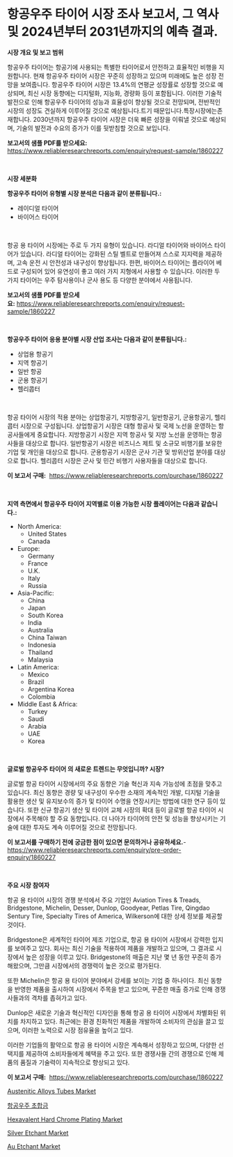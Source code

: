 <p><h1>항공우주 타이어 시장 조사 보고서, 그 역사 및 2024년부터 2031년까지의 예측 결과.</h1></p><p><strong>시장 개요 및 보고 범위</strong></p>
<p><p>항공우주 타이어는 항공기에 사용되는 특별한 타이어로서 안전하고 효율적인 비행을 지원합니다. 현재 항공우주 타이어 시장은 꾸준히 성장하고 있으며 미래에도 높은 성장 전망을 보여줍니다. 항공우주 타이어 시장은 13.4%의 연평균 성장률로 성장할 것으로 예상되며, 최신 시장 동향에는 디지털화, 지능화, 경량화 등이 포함됩니다. 이러한 기술적 발전으로 인해 항공우주 타이어의 성능과 효율성이 향상될 것으로 전망되며, 전반적인 시장의 성장도 견실하게 이루어질 것으로 예상됩니다.트기 때문입니다.특장시장에는존재합니다. 2030년까지 항공우주 타이어 시장은 더욱 빠른 성장을 이뤄낼 것으로 예상되며, 기술의 발전과 수요의 증가가 이를 뒷받침할 것으로 보입니다.</p></p>
<p><strong>보고서의 샘플 PDF를 받으세요:</strong> <a href="https://www.reliableresearchreports.com/enquiry/request-sample/1860227">https://www.reliableresearchreports.com/enquiry/request-sample/1860227</a></p>
<p>&nbsp;</p>
<p><strong>시장 세분화</strong></p>
<p><strong>항공우주 타이어 유형별 시장 분석은 다음과 같이 분류됩니다.:</strong></p>
<p><ul><li>레이디얼 타이어</li><li>바이어스 타이어</li></ul></p>
<p>&nbsp;</p>
<p><p>항공 용 타이어 시장에는 주로 두 가지 유형이 있습니다. 라디얼 타이어와 바이어스 타이어가 있습니다. 라디얼 타이어는 강화된 스틸 벨트로 만들어져 스스로 지지력을 제공하며, 고속 운전 시 안전성과 내구성이 향상됩니다. 한편, 바이어스 타이어는 플라이어 베드로 구성되어 있어 유연성이 좋고 여러 가지 지형에서 사용할 수 있습니다. 이러한 두 가지 타이어는 우주 탐사용이나 군사 용도 등 다양한 분야에서 사용됩니다.</p></p>
<p><strong>보고서의 샘플 PDF를 받으세요:</strong>&nbsp;<a href="https://www.reliableresearchreports.com/enquiry/request-sample/1860227">https://www.reliableresearchreports.com/enquiry/request-sample/1860227</a></p>
<p>&nbsp;</p>
<p><strong> 항공우주 타이어 응용 분야별 시장 산업 조사는 다음과 같이 분류됩니다.:</strong></p>
<p><ul><li>상업용 항공기</li><li>지역 항공기</li><li>일반 항공</li><li>군용 항공기</li><li>헬리콥터</li></ul></p>
<p>&nbsp;</p>
<p><p>항공 타이어 시장의 적용 분야는 상업항공기, 지방항공기, 일반항공기, 군용항공기, 헬리콥터 시장으로 구성됩니다. 상업항공기 시장은 대형 항공사 및 국제 노선을 운영하는 항공사들에게 중요합니다. 지방항공기 시장은 지역 항공사 및 지방 노선을 운영하는 항공사들을 대상으로 합니다. 일반항공기 시장은 비즈니스 제트 및 소규모 비행기를 보유한 기업 및 개인을 대상으로 합니다. 군용항공기 시장은 군사 기관 및 방위산업 분야를 대상으로 합니다. 헬리콥터 시장은 군사 및 민간 비행기 사용자들을 대상으로 합니다.</p></p>
<p><strong>이 보고서 구매:</strong>&nbsp; <a href="https://www.reliableresearchreports.com/purchase/1860227">https://www.reliableresearchreports.com/purchase/1860227</a></p>
<p>&nbsp;</p>
<p><strong>지역 측면에서 항공우주 타이어 지역별로 이용 가능한 시장 플레이어는 다음과 같습니다.:</strong></p>
<p><ul>
    <li>
        North America:
        <ul>
            <li>United States</li>
            <li>Canada</li>
        </ul>
    </li>
    <li>
        Europe:
        <ul>
            <li>Germany</li>
            <li>France</li>
            <li>U.K.</li>
            <li>Italy</li>
            <li>Russia</li>
        </ul>
    </li>
    <li>
        Asia-Pacific:
        <ul>
            <li>China</li>
            <li>Japan</li>
            <li>South Korea</li>
            <li>India</li>
            <li>Australia</li>
            <li>China Taiwan</li>
            <li>Indonesia</li>
            <li>Thailand</li>
            <li>Malaysia</li>
        </ul>
    </li>
    <li>
        Latin America:
        <ul>
            <li>Mexico</li>
            <li>Brazil</li>
            <li>Argentina Korea</li>
            <li>Colombia</li>
        </ul>
    </li>
    <li>
        Middle East & Africa:
        <ul>
            <li>Turkey</li>
            <li>Saudi</li>
            <li>Arabia</li>
            <li>UAE</li>
            <li>Korea</li>
        </ul>
    </li>
    </ul></p>
<p>&nbsp;</p>
<p><strong>글로벌 항공우주 타이어 의 새로운 트렌드는 무엇입니까? 시장?</strong></p>
<p><p>글로벌 항공 타이어 시장에서의 주요 동향은 기술 혁신과 지속 가능성에 초점을 맞추고 있습니다. 최신 동향은 경량 및 내구성이 우수한 소재의 계속적인 개발, 디지털 기술을 활용한 생산 및 유지보수의 증가 및 타이어 수명을 연장시키는 방법에 대한 연구 등이 있습니다. 또한 신규 항공기 생산 및 타이어 교체 시장의 확대 등이 글로벌 항공 타이어 시장에서 주목해야 할 주요 동향입니다. 더 나아가 타이어의 안전 및 성능을 향상시키는 기술에 대한 투자도 계속 이루어질 것으로 전망됩니다.</p></p>
<p><strong>이 보고서를 구매하기 전에 궁금한 점이 있으면 문의하거나 공유하세요.</strong>- <a href="https://www.reliableresearchreports.com/enquiry/pre-order-enquiry/1860227">https://www.reliableresearchreports.com/enquiry/pre-order-enquiry/1860227</a></p>
<p>&nbsp;</p>
<p><strong>주요 시장 참여자</strong></p>
<p><p>항공 용 타이어 시장의 경쟁 분석에서 주요 기업인 Aviation Tires & Treads, Bridgestone, Michelin, Desser, Dunlop, Goodyear, Petlas Tire, Qingdao Sentury Tire, Specialty Tires of America, Wilkerson에 대한 상세 정보를 제공할 것이다. </p><p>Bridgestone은 세계적인 타이어 제조 기업으로, 항공 용 타이어 시장에서 강력한 입지를 보여주고 있다. 회사는 최신 기술을 적용하여 제품을 개발하고 있으며, 그 결과로 시장에서 높은 성장을 이루고 있다. Bridgestone의 매출은 지난 몇 년 동안 꾸준히 증가해왔으며, 그만큼 시장에서의 경쟁력이 높은 것으로 평가된다.</p><p>또한 Michelin은 항공 용 타이어 분야에서 강세를 보이는 기업 중 하나이다. 최신 동향을 반영한 제품을 출시하여 시장에서 주목을 받고 있으며, 꾸준한 매출 증가로 인해 경쟁사들과의 격차를 좁혀가고 있다.</p><p>Dunlop은 새로운 기술과 혁신적인 디자인을 통해 항공 용 타이어 시장에서 차별화된 위치를 차지하고 있다. 최근에는 환경 친화적인 제품을 개발하여 소비자의 관심을 끌고 있으며, 이러한 노력으로 시장 점유율을 높이고 있다.</p><p>이러한 기업들의 활약으로 항공 용 타이어 시장은 계속해서 성장하고 있으며, 다양한 선택지를 제공하여 소비자들에게 혜택을 주고 있다. 또한 경쟁사들 간의 경쟁으로 인해 제품의 품질과 기술력이 지속적으로 향상되고 있다.</p></p>
<p><strong>이 보고서 구매:</strong>&nbsp;&nbsp;<a href="https://www.reliableresearchreports.com/purchase/1860227">https://www.reliableresearchreports.com/purchase/1860227</a></p>
<p><p><a href="https://issuu.com/reportprime-2/docs/austenitic-alloys-tubes-market-size-2030.pptx">Austenitic Alloys Tubes Market</a></p><p><a href="https://github.com/vss5505pa7z1p/Market-Research-Report-List-1/blob/main/9303509192682.md">항공우주 초합금</a></p><p><a href="https://issuu.com/reportprime-2/docs/hexavalent-hard-chrome-plating-market-size-2030.pp">Hexavalent Hard Chrome Plating Market</a></p><p><a href="https://github.com/joannesouthgate/Market-Research-Report-List-2/blob/main/silver-etchant-market.md">Silver Etchant Market</a></p><p><a href="https://github.com/sofayahoo2023/Market-Research-Report-List-3/blob/main/au-etchant-market.md">Au Etchant Market</a></p></p>

